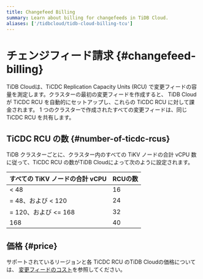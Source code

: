 ```yaml
---
title: Changefeed Billing
summary: Learn about billing for changefeeds in TiDB Cloud.
aliases: ['/tidbcloud/tidb-cloud-billing-tcu']
---
```


# チェンジフィード請求 {#changefeed-billing}

TiDB Cloudは、TiCDC Replication Capacity Units (RCU) で変更フィードの容量を測定します。クラスターの最初の変更フィードを作成すると、 TiDB Cloudが TiCDC RCU を自動的にセットアップし、これらの TiCDC RCU に対して課金されます。 1 つのクラスターで作成されたすべての変更フィードは、同じ TiCDC RCU を共有します。

## TiCDC RCU の数 {#number-of-ticdc-rcus}

TiDB クラスターごとに、クラスター内のすべての TiKV ノードの合計 vCPU 数に従って、TiCDC RCU の数がTiDB Cloudによって次のように設定されます。

| すべての TiKV ノードの合計 vCPU | RCUの数 |
| --------------------- | ----- |
| &lt; 48               | 16    |
| = 48、および &lt; 120     | 24    |
| = 120、および &lt;= 168   | 32    |
| 168                   | 40    |

## 価格 {#price}

サポートされているリージョンと各 TiCDC RCU のTiDB Cloudの価格については、 [変更フィードのコスト](https://www.pingcap.com/tidb-cloud-pricing-details/#changefeed-cost)を参照してください。
